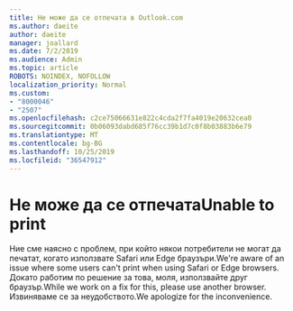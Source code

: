 ```yaml
---
title: Не може да се отпечата в Outlook.com
ms.author: daeite
author: daeite
manager: joallard
ms.date: 7/2/2019
ms.audience: Admin
ms.topic: article
ROBOTS: NOINDEX, NOFOLLOW
localization_priority: Normal
ms.custom:
- "8000046"
- "2507"
ms.openlocfilehash: c2ce75066631e822c4cda2f7fa4019e20632cea0
ms.sourcegitcommit: 0b06093dabd685f76cc39b1d7c0f8b03883b6e79
ms.translationtype: MT
ms.contentlocale: bg-BG
ms.lasthandoff: 10/25/2019
ms.locfileid: "36547912"
---
```

# <a name="unable-to-print"></a><span data-ttu-id="e0fe8-102">Не може да се отпечата</span><span class="sxs-lookup"><span data-stu-id="e0fe8-102">Unable to print</span></span>

<span data-ttu-id="e0fe8-103">Ние сме наясно с проблем, при който някои потребители не могат да печатат, когато използвате Safari или Edge браузъри.</span><span class="sxs-lookup"><span data-stu-id="e0fe8-103">We're aware of an issue where some users can't print when using Safari or Edge browsers.</span></span> <span data-ttu-id="e0fe8-104">Докато работим по решение за това, моля, използвайте друг браузър.</span><span class="sxs-lookup"><span data-stu-id="e0fe8-104">While we work on a fix for this, please use another browser.</span></span> <span data-ttu-id="e0fe8-105">Извиняваме се за неудобството.</span><span class="sxs-lookup"><span data-stu-id="e0fe8-105">We apologize for the inconvenience.</span></span>